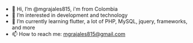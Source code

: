 - 👋 Hi, I’m @mgrajales815, i'm from Colombia
- 👀 I’m interested in development and technology
- 🌱 I’m currently learning flutter, a lot of PHP, MySQL, jquery,  frameworks, and more
- 📫 How to reach me: mgrajales815@gmail.com

<!---
mgrajales815/mgrajales815 is a ✨ special ✨ repository because its `README.md` (this file) appears on your GitHub profile.
You can click the Preview link to take a look at your changes.
--->
